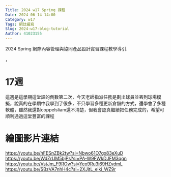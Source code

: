 ```yaml
---
Title: 2024 w17 Spring 課程
Date: 2024-06-14 14:00
Category: w17
Tags: 網誌編寫
Slug: 2024-w17-blog-tutorial
Author: 41023155
---
```


2024 Spring 網際內容管理與協同產品設計實習課程教學導引.

<!-- PELICAN_END_SUMMARY -->，
# 17週
這週是這學期這堂課的倒數第二次，今天老師指派任務是劃出球員並丟到球場模擬，說真的在學期中我學到了很多，不只學習多種更新倉儲的方式，還學會了多種軟體，雖然我還對coppelsliam還不清楚，但我會認真繼續把任務完成的，希望可順利通過這堂豐富的課程
# 繪圖影片連結
https://youtu.be/hFESnZBk2tw?si=Nbwo61O7gx83eXuD
https://youtu.be/WdZrUM5bjPs?si=PA-W9FWkDJFM3qqn
https://youtu.be/VstJm_F9ROw?si=Yeo9Ru3i69HZvdmL
https://youtu.be/SBzVA7nhH4c?si=2XJjtL_elki_WZ9r
